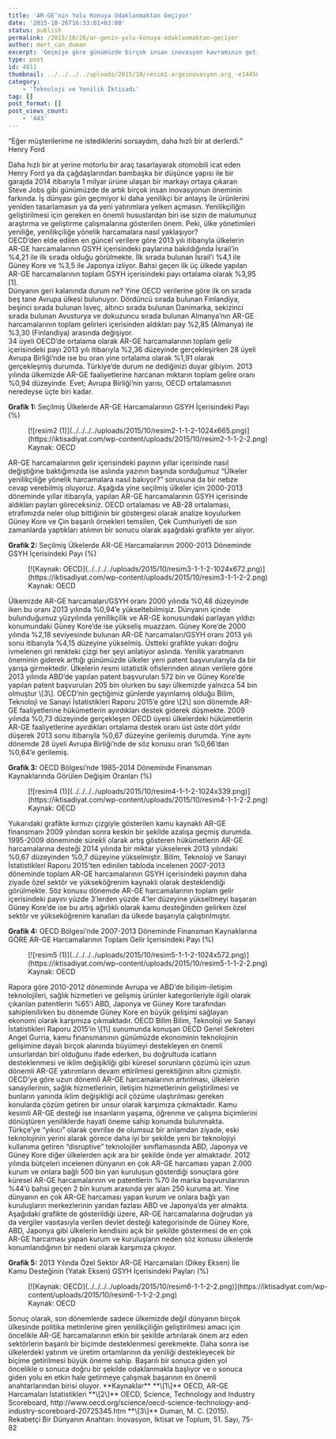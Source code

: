 ```yaml
---
title: 'AR-GE’nin Yolu Konuya Odaklanmaktan Geçiyor'
date: '2015-10-26T16:33:01+03:00'
status: publish
permalink: /2015/10/26/ar-genin-yolu-konuya-odaklanmaktan-geciyor
author: mert_can_duman
excerpt: 'Geçmişe göre günümüzde birçok insan inovasyon kavramının getirilerine karşı gözü kapalı değil. Her marka, her şirket, var olan ürünlerini bile güne daha uygun şekilde tasarlayıp yeniden piyasaya sürebiliyor. Bu tarz bir yenilikçi hareketin olmazsa olmazı da malumunuz Ar-Ge yani Araştırma ve geliştirme kısmıdır efendim. Dilerseniz bu Ar-Ge çalışmalarının makro haline bir de yakından bakalım.'
type: post
id: 4811
thumbnail: ../../../../uploads/2015/10/resim1-argeinovasyon.org_-e1445870024816-1-2-150x150.jpg
category:
    - 'Teknoloji ve Yenilik İktisadı'
tag: []
post_format: []
post_views_count:
    - '443'
---
```

“Eğer müşterilerime ne istediklerini sorsaydım, daha hızlı bir at derlerdi.”  
Henry Ford

Daha hızlı bir at yerine motorlu bir araç tasarlayarak otomobili icat eden Henry Ford ya da çağdaşlarından bambaşka bir düşünce yapısı ile bir garajda 2014 itibarıyla 1 milyar ürüne ulaşan bir markayı ortaya çıkaran Steve Jobs gibi günümüzde de artık birçok insan inovasyonun öneminin farkında. İş dünyası gün geçmiyor ki daha yenilikçi bir anlayış ile ürünlerini yeniden tasarlamasın ya da yeni yatırımlara yelken açmasın. Yenilikçiliğin geliştirilmesi için gereken en önemli hususlardan biri ise sizin de malumunuz araştırma ve geliştirme çalışmalarına gösterilen önem. Peki, ülke yönetimleri yeniliğe, yenilikçiliğe yönelik harcamalara nasıl yaklaşıyor?  
OECD’den elde edilen en güncel verilere göre 2013 yılı itibarıyla ülkelerin AR-GE harcamalarının GSYH içerisindeki paylarına bakıldığında İsrail’in %4,21 ile ilk sırada olduğu görülmekte. İlk sırada bulunan İsrail’i %4,1 ile Güney Kore ve %3,5 ile Japonya izliyor. Bahsi geçen ilk üç ülkede yapılan AR-GE harcamalarının toplam GSYH içerisindeki payı ortalama olarak %3,95 \[1\].  
Dünyanın geri kalanında durum ne? Yine OECD verilerine göre ilk on sırada beş tane Avrupa ülkesi bulunuyor. Dördüncü sırada bulunan Finlandiya, beşinci sırada bulunan İsveç, altıncı sırada bulunan Danimarka, sekizinci sırada bulunan Avusturya ve dokuzuncu sırada bulunan Almanya’nın AR-GE harcamalarının toplam gelirleri içerisinden aldıkları pay %2,85 (Almanya) ile %3,30 (Finlandiya) arasında değişiyor.  
34 üyeli OECD’de ortalama olarak AR-GE harcamalarının toplam gelir içerisindeki payı 2013 yılı itibarıyla %2,36 düzeyinde gerçekleşirken 28 üyeli Avrupa Birliği’nde ise bu oran yine ortalama olarak %1,91 olarak gerçekleşmiş durumda. Türkiye’de durum ne dediğinizi duyar gibiyim. 2013 yılında ülkemizde AR-GE faaliyetlerine harcanan miktarın toplam gelire oranı %0,94 düzeyinde. Evet; Avrupa Birliği’nin yarısı, OECD ortalamasının neredeyse üçte biri kadar.

**Grafik 1:** Seçilmiş Ülkelerde AR-GE Harcamalarının GSYH İçerisindeki Payı (%)

<figure aria-describedby="caption-attachment-4813" class="wp-caption aligncenter" id="attachment_4813" style="width: 628px">[![resim2 (1)](../../../../uploads/2015/10/resim2-1-1-2-1024x665.png)](https://iktisadiyat.com/wp-content/uploads/2015/10/resim2-1-1-2-2.png)<figcaption class="wp-caption-text" id="caption-attachment-4813">Kaynak: OECD</figcaption></figure>  
AR-GE harcamalarının gelir içerisindeki payının yıllar içerisinde nasıl değiştiğine baktığımızda ise aslında yazının başında sorduğumuz “Ülkeler yenilikçiliğe yönelik harcamalara nasıl bakıyor?” sorusuna da bir nebze cevap verebilmiş oluyoruz.  
Aşağıda yine seçilmiş ülkeler için 2000-2013 döneminde yıllar itibarıyla, yapılan AR-GE harcamalarının GSYH içerisinde aldıkları payları göreceksiniz. OECD ortalaması ve AB-28 ortalaması, etrafımızda neler olup bittiğinin bir göstergesi olarak analize koyulurken Güney Kore ve Çin başarılı örnekleri temsilen, Çek Cumhuriyeti de son zamanlarda yaptıkları atılımın bir sonucu olarak aşağıdaki grafikte yer alıyor.

**Grafik 2:** Seçilmiş Ülkelerde AR-GE Harcamalarının 2000-2013 Döneminde GSYH İçerisindeki Payı (%)

<figure aria-describedby="caption-attachment-4814" class="wp-caption aligncenter" id="attachment_4814" style="width: 628px">[![Kaynak: OECD](../../../../uploads/2015/10/resim3-1-1-2-1024x672.png)](https://iktisadiyat.com/wp-content/uploads/2015/10/resim3-1-1-2-2.png)<figcaption class="wp-caption-text" id="caption-attachment-4814">Kaynak: OECD</figcaption></figure>  
Ülkemizde AR-GE harcamaları/GSYH oranı 2000 yılında %0,48 düzeyinde iken bu oranı 2013 yılında %0,94’e yükseltebilmişiz. Dünyanın içinde bulunduğumuz yüzyılında yenilikçilik ve AR-GE konusundaki parlayan yıldızı konumundaki Güney Kore’de ise yükseliş muazzam. Güney Kore’de 2000 yılında %2,18 seviyesinde bulunan AR-GE harcamaları/GSYH oranı 2013 yılı sonu itibarıyla %4,15 düzeyine yükselmiş. Üstteki grafikte yukarı doğru ivmelenen gri renkteki çizgi her şeyi anlatıyor aslında.  
Yenilik yaratmanın öneminin giderek arttığı günümüzde ülkeler yeni patent başvurularıyla da bir yarışa girmektedir. Ülkelerin resmi istatistik ofislerinden alınan verilere göre 2013 yılında ABD’de yapılan patent başvuruları 572 bin ve Güney Kore’de yapılan patent başvuruları 205 bin olurken bu sayı ülkemizde yalnızca 54 bin olmuştur \[3\].  
OECD’nin geçtiğimiz günlerde yayınlamış olduğu Bilim, Teknoloji ve Sanayi İstatistikleri Raporu 2015’e göre \[2\] son dönemde AR-GE faaliyetlerine hükümetlerin ayırdıkları destek giderek düşmekte. 2009 yılında %0,73 düzeyinde gerçekleşen OECD üyesi ülkelerdeki hükümetlerin AR-GE faaliyetlerine ayırdıkları ortalama destek oranı üst üste dört yıldır düşerek 2013 sonu itibarıyla %0,67 düzeyine gerilemiş durumda. Yine aynı dönemde 28 üyeli Avrupa Birliği’nde de söz konusu oran %0,66’dan %0,64’e gerilemiş.

**Grafik 3:** OECD Bölgesi’nde 1985-2014 Döneminde Finansman Kaynaklarında Görülen Değişim Oranları (%)

<figure aria-describedby="caption-attachment-4815" class="wp-caption aligncenter" id="attachment_4815" style="width: 628px">[![resim4 (1)](../../../../uploads/2015/10/resim4-1-1-2-1024x339.png)](https://iktisadiyat.com/wp-content/uploads/2015/10/resim4-1-1-2-2.png)<figcaption class="wp-caption-text" id="caption-attachment-4815">Kaynak: OECD</figcaption></figure>  
Yukarıdaki grafikte kırmızı çizgiyle gösterilen kamu kaynaklı AR-GE finansmanı 2009 yılından sonra keskin bir şekilde azalışa geçmiş durumda. 1995-2009 döneminde sürekli olarak artış gösteren hükümetlerin AR-GE harcamalarına desteği 2014 yılında bir miktar yükselerek 2013 yılındaki %0,67 düzeyinden %0,7 düzeyine yükselmiştir.  
Bilim, Teknoloji ve Sanayi İstatistikleri Raporu 2015’ten edinilen tabloda incelenen 2007-2013 döneminde toplam AR-GE harcamalarının GSYH içerisindeki payının daha ziyade özel sektör ve yükseköğrenim kaynaklı olarak desteklendiği görülmekte. Söz konusu dönemde AR-GE harcamalarının toplam gelir içerisindeki payını yüzde 3’lerden yüzde 4’ler düzeyine yükseltmeyi başaran Güney Kore’de ise bu artış ağırlıklı olarak kamu desteğinden gelirken özel sektör ve yükseköğrenim kanalları da ülkede başarıyla çalıştırılmıştır.

**Grafik 4:** OECD Bölgesi’nde 2007-2013 Döneminde Finansman Kaynaklarına GÖRE AR-GE Harcamalarının Toplam Gelir İçerisindeki Payı (%)

<figure aria-describedby="caption-attachment-4816" class="wp-caption aligncenter" id="attachment_4816" style="width: 628px">[![resim5 (1)](../../../../uploads/2015/10/resim5-1-1-2-1024x572.png)](https://iktisadiyat.com/wp-content/uploads/2015/10/resim5-1-1-2-2.png)<figcaption class="wp-caption-text" id="caption-attachment-4816">Kaynak: OECD</figcaption></figure>  
Rapora göre 2010-2012 döneminde Avrupa ve ABD’de bilişim-iletişim teknolojileri, sağlık hizmetleri ve gelişmiş ürünler kategorileriyle ilgili olarak çıkarılan patentlerin %65’i ABD, Japonya ve Güney Kore tarafından sahiplenilirken bu dönemde Güney Kore en büyük gelişimi sağlayan ekonomi olarak karşımıza çıkmaktadır.  
OECD Bilim Bilim, Teknoloji ve Sanayi İstatistikleri Raporu 2015’in \[1\] sunumunda konuşan OECD Genel Sekreteri Angel Gurria, kamu finansmanının günümüzde ekonominin teknolojinin gelişimine dayalı birçok alanında büyümeyi destekleyen en önemli unsurlardan biri olduğunu ifade ederken, bu doğrultuda icatların desteklenmesi ve iklim değişikliği gibi küresel sorunların çözümü için uzun dönemli AR-GE yatırımların devam ettirilmesi gerektiğinin altını çizmiştir.  
OECD’ye göre uzun dönemli AR-GE harcamalarının artırılması, ülkelerin sanayilerinin, sağlık hizmetlerinin, iletişim hizmetlerinin geliştirilmesi ve bunların yanında iklim değişikliği acil çözüme ulaştırılması gereken konularda çözüm getiren bir unsur olarak karşımıza çıkmaktadır. Kamu kesimli AR-GE desteği ise insanların yaşama, öğrenme ve çalışma biçimlerini dönüştüren yeniliklerde hayati öneme sahip konumda bulunmakta.  
Türkçe’ye “yıkıcı” olarak çevrilse de olumsuz bir anlamdan ziyade, eski teknolojinin yerini alarak görece daha iyi bir şekilde yeni bir teknolojiyi kullanıma getiren “disruptive” teknolojiler sınıflamasında ABD, Japonya ve Güney Kore diğer ülkelerden açık ara bir şekilde önde yer almaktadır.  
2012 yılında bütçeleri incelenen dünyanın en çok AR-GE harcaması yapan 2.000 kurum ve onlara bağlı 500 bin yan kuruluşun gösterdiği sonuçlara göre küresel AR-GE harcamalarının ve patentlerin %70 ile marka başvurularının %44’ü bahsi geçen 2 bin kurum arasında yer alan 250 kuruma ait. Yine dünyanın en çok AR-GE harcaması yapan kurum ve onlara bağlı yan kuruluşların merkezlerinin yarıdan fazlası ABD ve Japonya’da yer almakta. Aşağıdaki grafikte de gösterildiği üzere, AR-GE harcamalarına doğrudan ya da vergiler vasıtasıyla verilen devlet desteği kategorisinde de Güney Kore, ABD, Japonya gibi ülkelerin kendisini açık bir şekilde göstermesi de en çok AR-GE harcaması yapan kurum ve kuruluşların neden söz konusu ülkelerde konumlandığının bir nedeni olarak karşımıza çıkıyor.

**Grafik 5:** 2013 Yılında Özel Sektör AR-GE Harcamaları (Dikey Eksen) İle Kamu Desteğinin (Yatak Eksen) GSYH İçerisindeki Payları (%)

<figure aria-describedby="caption-attachment-4817" class="wp-caption aligncenter" id="attachment_4817" style="width: 749px">[![Kaynak: OECD](../../../../uploads/2015/10/resim6-1-1-2-2.png)](https://iktisadiyat.com/wp-content/uploads/2015/10/resim6-1-1-2-2.png)<figcaption class="wp-caption-text" id="caption-attachment-4817">Kaynak: OECD</figcaption></figure>  
Sonuç olarak, son dönemlerde sadece ülkemizde değil dünyanın birçok ülkesinde politika metinlerine giren yenilikçiliğin geliştirilmesi amacı için öncelikle AR-GE harcamalarının etkin bir şekilde artırılarak önem arz eden sektörlerin başarılı bir biçimde desteklenmesi gerekmekte. Daha sonra ise ülkelerdeki yatırım ve üretim ortamlarının da yeniliği destekleyecek bir biçime getirilmesi büyük öneme sahip. Başarılı bir sonuca giden yol öncelikle o sonuca doğru bir şekilde odaklanmakla başlıyor ve o sonuca giden yolu en etkin hale getirmeye çalışmak başarının en önemli anahtarlarından birisi oluyor.  
**Kaynaklar**  
**\[1\]** OECD, AR-GE Harcamaları İstatistikleri  
**\[2\]** OECD, Science, Technology and Industry Scoreboard, http://www.oecd.org/science/oecd-science-technology-and-industry-scoreboard-20725345.htm  
**\[3\]** Duman, M. C. (2015). Rekabetçi Bir Dünyanın Anahtarı: İnovasyon, İktisat ve Toplum, 51. Sayı, 75-82